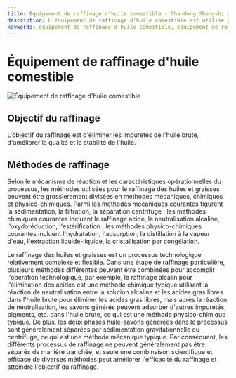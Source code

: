 ```yaml
---
title: Équipement de raffinage d'huile comestible - Shandong Shengshi Hecheng Machinery Co., Ltd.
description: L'équipement de raffinage d'huile comestible est utilisé pour éliminer les impuretés de l'huile brute, améliorer la qualité et la stabilité de l'huile, incluant des méthodes mécaniques, chimiques et physico-chimiques, telles que la sédimentation, la filtration, le raffinage alcalin, etc.
keywords: équipement de raffinage d'huile comestible, équipement de raffinage des huiles et graisses, raffinage d'huile brute, raffinage d'huile, équipement de raffinage alcalin, équipement de raffinage acide, équipement de filtration d'huile, processus de raffinage des huiles et graisses, ligne de production de raffinage d'huile, machine de raffinage d'huile, technologie de raffinage d'huile, fabricant d'équipement de raffinage d'huile
---
```


# Équipement de raffinage d'huile comestible
![Équipement de raffinage d'huile comestible](https://i.postimg.cc/T2TTJFps/image.png?dl=1)
## Objectif du raffinage

L'objectif du raffinage est d'éliminer les impuretés de l'huile brute, d'améliorer la qualité et la stabilité de l'huile.

## Méthodes de raffinage

Selon le mécanisme de réaction et les caractéristiques opérationnelles du processus, les méthodes utilisées pour le raffinage des huiles et graisses peuvent être grossièrement divisées en méthodes mécaniques, chimiques et physico-chimiques. Parmi les méthodes mécaniques courantes figurent la sédimentation, la filtration, la séparation centrifuge ; les méthodes chimiques courantes incluent le raffinage acide, la neutralisation alcaline, l'oxydoréduction, l'estérification ; les méthodes physico-chimiques courantes incluent l'hydratation, l'adsorption, la distillation à la vapeur d'eau, l'extraction liquide-liquide, la cristallisation par congélation.

Le raffinage des huiles et graisses est un processus technologique relativement complexe et flexible. Dans une étape de raffinage particulière, plusieurs méthodes différentes peuvent être combinées pour accomplir l'opération technologique, par exemple, le raffinage alcalin pour l'élimination des acides est une méthode chimique typique utilisant la réaction de neutralisation entre la solution alcaline et les acides gras libres dans l'huile brute pour éliminer les acides gras libres, mais après la réaction de neutralisation, les savons générés peuvent adsorber d'autres impuretés, pigments, etc. dans l'huile brute, ce qui est une méthode physico-chimique typique. De plus, les deux phases huile-savons générées dans le processus sont généralement séparées par sédimentation gravitationnelle ou centrifuge, ce qui est une méthode mécanique typique. Par conséquent, les différents processus de raffinage ne peuvent généralement pas être séparés de manière tranchée, et seule une combinaison scientifique et efficace de diverses méthodes peut améliorer l'efficacité du raffinage et atteindre l'objectif du raffinage.